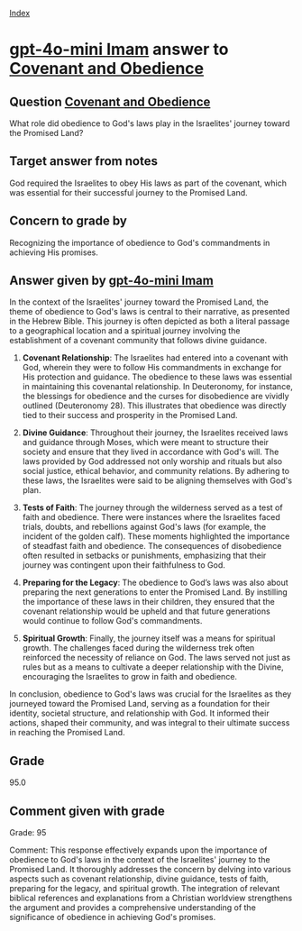 
[Index](../../index.md)
# [gpt-4o-mini Imam](../../answering_models/gpt-4o-mini_Imam.md) answer to [Covenant and Obedience](../../questions/Covenant_and_Obedience.md)

## Question [Covenant and Obedience](../../questions/Covenant_and_Obedience.md)
What role did obedience to God's laws play in the Israelites' journey toward the Promised Land?

## Target answer from notes
God required the Israelites to obey His laws as part of the covenant, which was essential for their successful journey to the Promised Land.

## Concern to grade by
Recognizing the importance of obedience to God's commandments in achieving His promises.

## Answer given by [gpt-4o-mini Imam](../../answering_models/gpt-4o-mini_Imam.md)
In the context of the Israelites' journey toward the Promised Land, the theme of obedience to God's laws is central to their narrative, as presented in the Hebrew Bible. This journey is often depicted as both a literal passage to a geographical location and a spiritual journey involving the establishment of a covenant community that follows divine guidance.

1. **Covenant Relationship**: The Israelites had entered into a covenant with God, wherein they were to follow His commandments in exchange for His protection and guidance. The obedience to these laws was essential in maintaining this covenantal relationship. In Deuteronomy, for instance, the blessings for obedience and the curses for disobedience are vividly outlined (Deuteronomy 28). This illustrates that obedience was directly tied to their success and prosperity in the Promised Land.

2. **Divine Guidance**: Throughout their journey, the Israelites received laws and guidance through Moses, which were meant to structure their society and ensure that they lived in accordance with God's will. The laws provided by God addressed not only worship and rituals but also social justice, ethical behavior, and community relations. By adhering to these laws, the Israelites were said to be aligning themselves with God's plan.

3. **Tests of Faith**: The journey through the wilderness served as a test of faith and obedience. There were instances where the Israelites faced trials, doubts, and rebellions against God's laws (for example, the incident of the golden calf). These moments highlighted the importance of steadfast faith and obedience. The consequences of disobedience often resulted in setbacks or punishments, emphasizing that their journey was contingent upon their faithfulness to God.

4. **Preparing for the Legacy**: The obedience to God’s laws was also about preparing the next generations to enter the Promised Land. By instilling the importance of these laws in their children, they ensured that the covenant relationship would be upheld and that future generations would continue to follow God's commandments.

5. **Spiritual Growth**: Finally, the journey itself was a means for spiritual growth. The challenges faced during the wilderness trek often reinforced the necessity of reliance on God. The laws served not just as rules but as a means to cultivate a deeper relationship with the Divine, encouraging the Israelites to grow in faith and obedience.

In conclusion, obedience to God's laws was crucial for the Israelites as they journeyed toward the Promised Land, serving as a foundation for their identity, societal structure, and relationship with God. It informed their actions, shaped their community, and was integral to their ultimate success in reaching the Promised Land.

## Grade
95.0

## Comment given with grade
Grade: 95

Comment: This response effectively expands upon the importance of obedience to God's laws in the context of the Israelites' journey to the Promised Land. It thoroughly addresses the concern by delving into various aspects such as covenant relationship, divine guidance, tests of faith, preparing for the legacy, and spiritual growth. The integration of relevant biblical references and explanations from a Christian worldview strengthens the argument and provides a comprehensive understanding of the significance of obedience in achieving God's promises.
